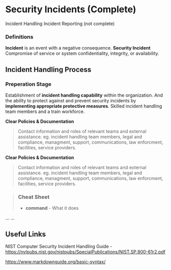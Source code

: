 # Security Incidents (Complete)
Incident Handling
Incident Reporting (not complete)

### Definitions
**Incident** is an event with a negative consequence. 
**Security Incident** Compromise of service or system confidentiality, integrity, or availability.


## Incident Handling Process
### Preperation Stage ##
Establishment of **incident handling capability** within the organization. And the ability to protect against and prevent security incidents by **implementing appropriate protective measures**. Skilled incident handling team members and a train workforce. 


**Clear Policies & Documentation**
> Contact information and roles of relevant teams and external assistance. eg. incident handling team members, legal and compliance, managment, support, communications, law enforcment, facilities, service providers.
> 

**Clear Policies & Documentation**
> Contact information and roles of relevant teams and external assistance. eg. incident handling team members, legal and compliance, managment, support, communications, law enforcment, facilities, service providers.

> ### Cheat Sheet
> - **command** - What it does
> 
...
...

## Useful Links ##  
NIST Computer Security
Incident Handling Guide - https://nvlpubs.nist.gov/nistpubs/SpecialPublications/NIST.SP.800-61r2.pdf  



https://www.markdownguide.org/basic-syntax/
